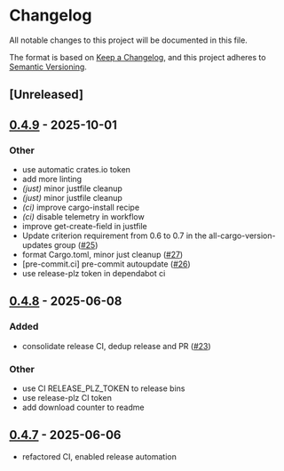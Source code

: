 # Changelog

All notable changes to this project will be documented in this file.

The format is based on [Keep a Changelog](https://keepachangelog.com/en/1.0.0/),
and this project adheres to [Semantic Versioning](https://semver.org/spec/v2.0.0.html).

## [Unreleased]

## [0.4.9](https://github.com/nyurik/delta-encoding/compare/v0.4.8...v0.4.9) - 2025-10-01

### Other

- use automatic crates.io token
- add more linting
- *(just)* minor justfile cleanup
- *(just)* minor justfile cleanup
- *(ci)* improve cargo-install recipe
- *(ci)* disable telemetry in workflow
- improve get-create-field in justfile
- Update criterion requirement from 0.6 to 0.7 in the all-cargo-version-updates group ([#25](https://github.com/nyurik/delta-encoding/pull/25))
- format Cargo.toml, minor just cleanup ([#27](https://github.com/nyurik/delta-encoding/pull/27))
- [pre-commit.ci] pre-commit autoupdate ([#26](https://github.com/nyurik/delta-encoding/pull/26))
- use release-plz token in dependabot ci

## [0.4.8](https://github.com/nyurik/delta-encoding/compare/v0.4.7...v0.4.8) - 2025-06-08

### Added

- consolidate release CI, dedup release and PR ([#23](https://github.com/nyurik/delta-encoding/pull/23))

### Other

- use CI RELEASE_PLZ_TOKEN to release bins
- use release-plz CI token
- add download counter to readme

## [0.4.7](https://github.com/nyurik/delta-encoding/compare/v0.4.4...v0.4.7) - 2025-06-06

- refactored CI, enabled release automation
